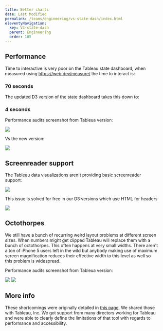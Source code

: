 ```yaml
---
title: Better charts
date: Last Modified 
permalink: /teams/engineering/vs-state-dash/index.html
eleventyNavigation:
  key: V3-state-dash
  parent: Engineering
  order: 105
---
```


<style>
#navigation {
  display: none !important;
}
#main {
  padding-left: 0 !important;
}
iframe {
  max-width: 100%;
}
.footer-nav {
  display: none !important;
}
</style>

## Performance

Time to interactive is very poor on the Tableau state dashboard, when measured using <a href="https://web.dev/measure/">https://web.dev/measure/</a> the time to interact is:

### 70 seconds

The updated D3 version of the state dashboard takes this down to:

### 4 seconds

Performance audits screenshot from Tableua version:

<img src="https://teamdocs.covid19.ca.gov/content/images/perf-tableau.png">

Vs the new version:

<img src="https://teamdocs.covid19.ca.gov/content/images/perf-v3.png">

## Screenreader support

The Tableau data visualizations aren't providing basic screenreader support:

<img src="https://teamdocs.covid19.ca.gov/content/images/screenreader-tableau.png">

This issue is solved for free in our D3 versions which use HTML for headers

<img src="https://teamdocs.covid19.ca.gov/content/images/screenreader-v3.png">

## Octothorpes

We still have a bunch of recurring weird layout problems at different screen sizes. When numbers might get clipped Tableau will replace them with a bunch of octothorpes. This often happens at very small widths. There aren't a ton of iPhone 5 users left in the wild but anybody making use of maximum screen magnification reduces their effective width to this level as well so this problem is widespread.

Performance audits screenshot from Tableua version:

<img src="https://teamdocs.covid19.ca.gov/content/images/octothorpes-state-dash.png">

<img src="https://teamdocs.covid19.ca.gov/content/images/octothorpes-vaccines.png">

## More info

These shortcomings were originally detailed in <a href="https://teamdocs.covid19.ca.gov/teams/engineering/performance/">this page</a>. We shared those with Tableau, Inc. We got support from many directors working for Tableau and were able to clearly define the limitations of that tool with regards to performance and accessibility.